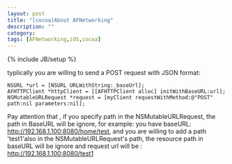 ```yaml
---
layout: post
title: "[cocoa]About AFNetworking"
description: ""
category: 
tags: [AFNetworking,iOS,cocoa]
---
```

{% include JB/setup %}





typlically you are willing to send a POST request with JSON format:

    NSURL *url = [NSURL URLWithString:_baseUrl];
    AFHTTPClient *httpClient = [[AFHTTPClient alloc] initWithBaseURL:url];
    NSMutableURLRequest *request = [myClient requestWithMethod:@"POST" path:nil parameters:nil];
    
Pay attention that , if you specify path in the NSMutableURLRequest, the path in BaseURL will be ignore, for example:
	you have baseURL: http://192.168.1.100:8080/home/test, and you are willing to add a path 'test1'also in the NSMutableURLRequest's path, the resource path in baseURL will be ignore and request url will be :
	http://192.168.1.100:8080/test1
	
	
	